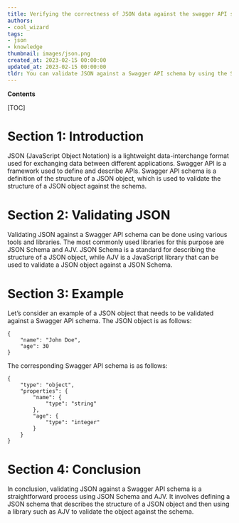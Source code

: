 ```yaml
---
title: Verifying the correctness of JSON data against the swagger API specification
authors:
- cool_wizard
tags:
- json
- knowledge
thumbnail: images/json.png
created_at: 2023-02-15 00:00:00
updated_at: 2023-02-15 00:00:00
tldr: You can validate JSON against a Swagger API schema by using the Swagger Validator tool.
---
```


**Contents**

[TOC]

# Section 1: Introduction

JSON (JavaScript Object Notation) is a lightweight data-interchange format used for exchanging data between different applications. Swagger API is a framework used to define and describe APIs. Swagger API schema is a definition of the structure of a JSON object, which is used to validate the structure of a JSON object against the schema.

# Section 2: Validating JSON

Validating JSON against a Swagger API schema can be done using various tools and libraries. The most commonly used libraries for this purpose are JSON Schema and AJV. JSON Schema is a standard for describing the structure of a JSON object, while AJV is a JavaScript library that can be used to validate a JSON object against a JSON Schema.

# Section 3: Example

Let’s consider an example of a JSON object that needs to be validated against a Swagger API schema. The JSON object is as follows:

```
{
    "name": "John Doe",
    "age": 30
}
```

The corresponding Swagger API schema is as follows:

```
{
    "type": "object",
    "properties": {
        "name": {
            "type": "string"
        },
        "age": {
            "type": "integer"
        }
    }
}
```

# Section 4: Conclusion

In conclusion, validating JSON against a Swagger API schema is a straightforward process using JSON Schema and AJV. It involves defining a JSON schema that describes the structure of a JSON object and then using a library such as AJV to validate the object against the schema.
